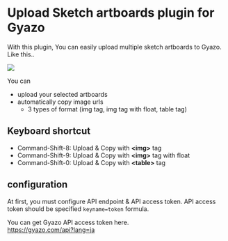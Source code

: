 # Upload Sketch artboards plugin for Gyazo

With this plugin, You can easily upload multiple sketch artboards to Gyazo.
Like this..

[![](https://i.ytimg.com/vi/i0Ppd208beI/hqdefault.jpg)](https://www.youtube.com/watch?v=i0Ppd208beI&feature=youtu.be)

You can
- upload your selected artboards
- automatically copy image urls
  - 3 types of format (img tag, img tag with float, table tag)

## Keyboard shortcut
- Command-Shift-8: Upload & Copy with **&lt;img&gt;** tag
- Command-Shift-9: Upload & Copy with **&lt;img&gt;** tag with float
- Command-Shift-0: Upload & Copy with **&lt;table&gt;** tag

## configuration
At first, you must configure API endpoint & API access token.
API access token should be specified `keyname=token` formula.

You can get Gyazo API access token here.  
https://gyazo.com/api?lang=ja

